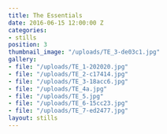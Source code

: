 ```yaml
---
title: The Essentials
date: 2016-06-15 12:00:00 Z
categories:
- stills
position: 3
thumbnail_image: "/uploads/TE_3-de03c1.jpg"
gallery:
- file: "/uploads/TE_1-202020.jpg"
- file: "/uploads/TE_2-c17414.jpg"
- file: "/uploads/TE_3-18acc6.jpg"
- file: "/uploads/TE_4a.jpg"
- file: "/uploads/TE_5.jpg"
- file: "/uploads/TE_6-15cc23.jpg"
- file: "/uploads/TE_7-ed2477.jpg"
layout: stills
---
```


